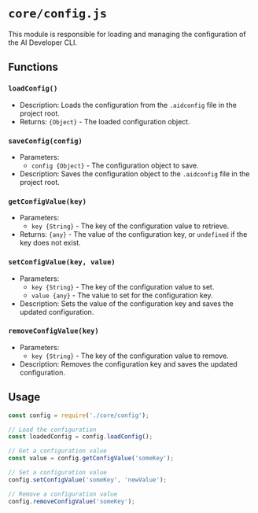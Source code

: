 # `core/config.js`

This module is responsible for loading and managing the configuration of the AI Developer CLI.

## Functions

### `loadConfig()`

- Description: Loads the configuration from the `.aidconfig` file in the project root.
- Returns: `{Object}` - The loaded configuration object.

### `saveConfig(config)`

- Parameters:
  - `config {Object}` - The configuration object to save.
- Description: Saves the configuration object to the `.aidconfig` file in the project root.

### `getConfigValue(key)`

- Parameters:
  - `key {String}` - The key of the configuration value to retrieve.
- Returns: `{any}` - The value of the configuration key, or `undefined` if the key does not exist.

### `setConfigValue(key, value)`

- Parameters:
  - `key {String}` - The key of the configuration value to set.
  - `value {any}` - The value to set for the configuration key.
- Description: Sets the value of the configuration key and saves the updated configuration.

### `removeConfigValue(key)`

- Parameters:
  - `key {String}` - The key of the configuration value to remove.
- Description: Removes the configuration key and saves the updated configuration.

## Usage

```javascript
const config = require('./core/config');

// Load the configuration
const loadedConfig = config.loadConfig();

// Get a configuration value
const value = config.getConfigValue('someKey');

// Set a configuration value
config.setConfigValue('someKey', 'newValue');

// Remove a configuration value
config.removeConfigValue('someKey');
```